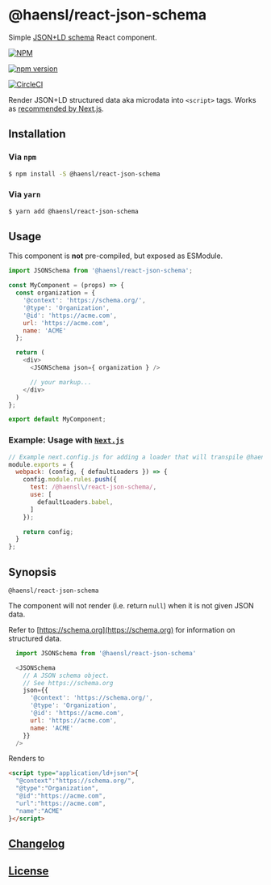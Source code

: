# @haensl/react-json-schema

Simple [JSON+LD schema](https://schema.org/) React component.

[![NPM](https://nodei.co/npm/@haensl%2Freact-json-schema.png?downloads=true)](https://nodei.co/npm/@haensl%2Freact-json-schema/)

[![npm version](https://badge.fury.io/js/@haensl%2Freact-json-schema.svg)](http://badge.fury.io/js/@haensl%2Freact-json-schema)

[![CircleCI](https://circleci.com/gh/haensl/react-json-schema.svg?style=svg)](https://circleci.com/gh/haensl/react-json-schema)

Render JSON+LD structured data aka microdata into `<script>` tags. Works as [recommended by Next.js](https://nextjs.org/docs/app/building-your-application/optimizing/metadata#json-ld).

## Installation

### Via `npm`

```bash
$ npm install -S @haensl/react-json-schema
```

### Via `yarn`

```bash
$ yarn add @haensl/react-json-schema
```

## Usage

This component is **not** pre-compiled, but exposed as ESModule.

```javascript
import JSONSchema from '@haensl/react-json-schema';

const MyComponent = (props) => {
  const organization = {
    '@context': 'https://schema.org/',
    '@type': 'Organization',
    '@id': 'https://acme.com',
    url: 'https://acme.com',
    name: 'ACME'
  };

  return (
    <div>
      <JSONSchema json={ organization } />

      // your markup...
    </div>
  )
};

export default MyComponent;
```

### Example: Usage with [`Next.js`](https://nextjs.org/docs/pages/api-reference/next-config-js/webpack) <a name="usage/next.js"></a>

```javascript
// Example next.config.js for adding a loader that will transpile @haensl/react-json-schema
module.exports = {
  webpack: (config, { defaultLoaders }) => {
    config.module.rules.push({
      test: /@haensl\/react-json-schema/,
      use: [
        defaultLoaders.babel,
      ]
    });

    return config;
  }
};
```


## Synopsis

`@haensl/react-json-schema`

The component will not render (i.e. return `null`) when it is not given JSON data.

Refer to [https://schema.org](https://schema.org) for information on structured data.


```javascript
  import JSONSchema from '@haensl/react-json-schema'

  <JSONSchema
    // A JSON schema object.
    // See https://schema.org
    json={{
      '@context': 'https://schema.org/',
      '@type': 'Organization',
      '@id': 'https://acme.com',
      url: 'https://acme.com',
      name: 'ACME'
    }}
  />
```

Renders to

```html
<script type="application/ld+json">{
  "@context":"https://schema.org/",
  "@type":"Organization",
  "@id":"https://acme.com",
  "url":"https://acme.com",
  "name":"ACME"
}</script>
```

## [Changelog](CHANGELOG.md)

## [License](LICENSE)
